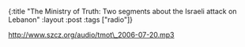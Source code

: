 {:title "The Ministry of Truth: Two segments about the Israeli attack on Lebanon"
:layout :post
:tags  ["radio"]}

<http://www.szcz.org/audio/tmot\_2006-07-20.mp3>

